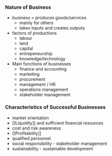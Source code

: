### Nature of Business
- business = produces goods/services
	- mainly for others
	- takes inputs and creates outputs
- factors of productions
	- labour
	- land
	- capital
	- entrepeneurship
	- knowledge/technology
- Main functions of businesses
	- finance and accounting
	- marketing
	- procurement
	- management / HR
	- operations management
	- stakeholder management
 
### Characteristics of Successful Businesses
- market orientation
- [[Liquidity]] and sufficient financial resources
- cost and risk awareness
- [[Profitability]]
- qualified personnel
- social responsibility - stakeholder management
- sustainability - sustainable development
